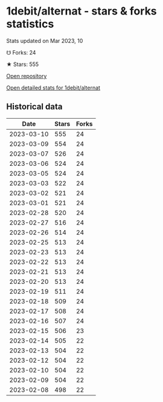 # 1debit/alternat - stars & forks statistics

Stats updated on Mar 2023, 10

☋ Forks: 24

★ Stars: 555

[Open repository](https://github.com/1debit/alternat)

[Open detailed stats for 1debit/alternat](https://reviewgithub.com/rep/1debit/alternat)

## Historical data
| Date | Stars | Forks |
|------|-------|-------|
| 2023-03-10 | 555 | 24 | 
| 2023-03-09 | 554 | 24 | 
| 2023-03-07 | 526 | 24 | 
| 2023-03-06 | 524 | 24 | 
| 2023-03-05 | 524 | 24 | 
| 2023-03-03 | 522 | 24 | 
| 2023-03-02 | 521 | 24 | 
| 2023-03-01 | 521 | 24 | 
| 2023-02-28 | 520 | 24 | 
| 2023-02-27 | 516 | 24 | 
| 2023-02-26 | 514 | 24 | 
| 2023-02-25 | 513 | 24 | 
| 2023-02-23 | 513 | 24 | 
| 2023-02-22 | 513 | 24 | 
| 2023-02-21 | 513 | 24 | 
| 2023-02-20 | 513 | 24 | 
| 2023-02-19 | 511 | 24 | 
| 2023-02-18 | 509 | 24 | 
| 2023-02-17 | 508 | 24 | 
| 2023-02-16 | 507 | 24 | 
| 2023-02-15 | 506 | 23 | 
| 2023-02-14 | 505 | 22 | 
| 2023-02-13 | 504 | 22 | 
| 2023-02-12 | 504 | 22 | 
| 2023-02-10 | 504 | 22 | 
| 2023-02-09 | 504 | 22 | 
| 2023-02-08 | 498 | 22 | 


